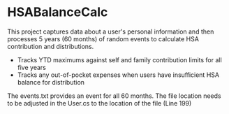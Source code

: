 # HSABalanceCalc

This project captures data about a user's personal information and then processes 5 years (60 months) of random events to calculate HSA contribution and distributions.

- Tracks YTD maximums against self and family contribution limits for all five years
- Tracks any out-of-pocket expenses when users have insufficient HSA balance for distribution

The events.txt provides an event for all 60 months. The file location needs to be adjusted in the User.cs to the location of the file (Line 199)
